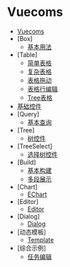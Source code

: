 Vuecoms
==========

* [Vuecoms](../README.md)
* [Box]
  * [基本用法](box1.md)
* [Table]
  * [简单表格](table1.md)
  * [复杂表格](table2.md)
  * [表格拖动](table3.md)
  * [表格行编辑](table4.md)
  * [Tree表格](table5.md)
* [基础控件](fields.md)
* [Query]
   * [基本查询](query1.md)
* [Tree]
  * [树控件](tree1.md)
* [TreeSelect]
  * [选择树控件](treeselect.md)
* [Build]
  * [基本构建](build1.md)
  * [多段展示](build2.md)
* [Chart]
  * [EChart](chart.md)
* [Editor]
  * [Editor](editor.md)
* [Dialog]
  * [Dialog](dialog.md)
* [动态模板]
  * [Template](template.md)
* [综合示例]
  * [任务编辑](research_edit.md)

